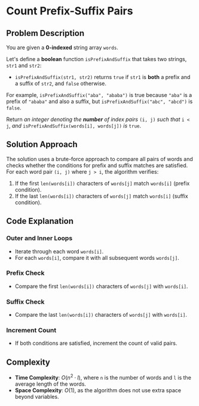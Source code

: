# Count Prefix-Suffix Pairs

## Problem Description

You are given a **0-indexed** string array `words`.

Let's define a **boolean** function `isPrefixAndSuffix` that takes two strings, `str1` and `str2`:

- `isPrefixAndSuffix(str1, str2)` returns `true` if `str1` is **both** a prefix and a suffix of `str2`, and `false` otherwise.

For example, `isPrefixAndSuffix("aba", "ababa")` is true because `"aba"` is a prefix of `"ababa"` and also a suffix, but `isPrefixAndSuffix("abc", "abcd")` is `false`.

Return *an integer denoting the **number** of index pairs* `(i, j)` *such that* `i < j`, *and* `isPrefixAndSuffix(words[i], words[j])` *is* `true`.

## Solution Approach

The solution uses a brute-force approach to compare all pairs of words and checks whether the conditions for prefix and suffix matches are satisfied. For each word pair `(i, j)` where `j > i`, the algorithm verifies:

1. If the first `len(words[i])` characters of `words[j]` match `words[i]` (prefix condition).
2. If the last `len(words[i])` characters of `words[j]` match `words[i]` (suffix condition).

## Code Explanation

### Outer and Inner Loops

- Iterate through each word `words[i]`.
- For each `words[i]`, compare it with all subsequent words `words[j]`.

### Prefix Check

- Compare the first `len(words[i])` characters of `words[j]` with `words[i]`.

### Suffix Check

- Compare the last `len(words[i])` characters of `words[j]` with `words[i]`.

### Increment Count

- If both conditions are satisfied, increment the count of valid pairs.

## Complexity

- **Time Complexity**: $O(n^2 \cdot l)$, where `n` is the number of words and `l` is the average length of the words.
- **Space Complexity**: $O(1)$, as the algorithm does not use extra space beyond variables.
